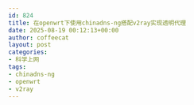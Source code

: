```yaml
---
id: 824
title: 在openwrt下使用chinadns-ng搭配v2ray实现透明代理
date: 2025-08-19 00:12:13+00:00
author: coffeecat
layout: post
categories:
- 科学上网
tags:
- chinadns-ng
- openwrt
- v2ray
---
```

